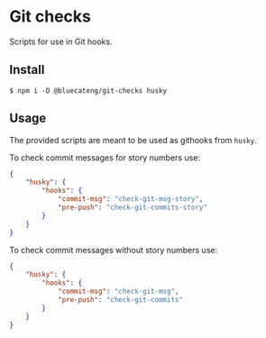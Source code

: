 # Git checks

Scripts for use in Git hooks.

## Install

```
$ npm i -D @bluecateng/git-checks husky
```

## Usage

The provided scripts are meant to be used as githooks from `husky`.

To check commit messages for story numbers use:

```json
{
	"husky": {
		"hooks": {
			"commit-msg": "check-git-msg-story",
			"pre-push": "check-git-commits-story"
		}
	}
}
```

To check commit messages without story numbers use:

```json
{
	"husky": {
		"hooks": {
			"commit-msg": "check-git-msg",
			"pre-push": "check-git-commits"
		}
	}
}
```
